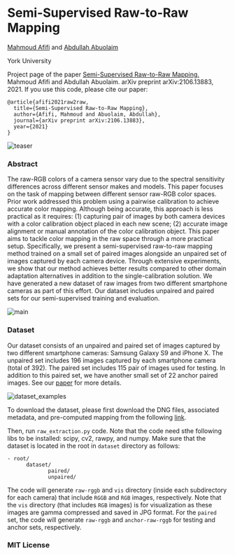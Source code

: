 # Semi-Supervised Raw-to-Raw Mapping
[Mahmoud Afifi](https://sites.google.com/view/mafifi) and [Abdullah Abuolaim](https://sites.google.com/view/abdullah-abuolaim/)

York University  


Project page of the paper [Semi-Supervised Raw-to-Raw Mapping.](https://arxiv.org/abs/2106.13883) Mahmoud Afifi and Abdullah Abuolaim. arXiv preprint arXiv:2106.13883, 2021. If you use this code, please cite our paper:
```
@article{afifi2021raw2raw,
  title={Semi-Supervised Raw-to-Raw Mapping},
  author={Afifi, Mahmoud and Abuolaim, Abdullah},
  journal={arXiv preprint arXiv:2106.13883},
  year={2021}
}
```

![teaser](https://user-images.githubusercontent.com/37669469/123860756-53886680-d8f4-11eb-95a2-f324221b26a5.jpg)

### Abstract
The raw-RGB colors of a camera sensor vary due to the spectral sensitivity differences across different sensor makes and models. This paper focuses on the task of mapping between different sensor raw-RGB color spaces. Prior work addressed this problem using a pairwise calibration to achieve accurate color mapping. Although being accurate, this approach is less practical as it requires: (1) capturing pair of images by both camera devices with a color calibration object placed in each new scene; (2) accurate image alignment or manual annotation of the color calibration object. This paper aims to tackle color mapping in the raw space through a more practical setup. Specifically, we present a semi-supervised raw-to-raw mapping method trained on a small set of paired images alongside an unpaired set of images captured by each camera device. Through extensive experiments, we show that our method achieves better results compared to other domain adaptation alternatives in addition to the single-calibration solution. We have generated a new dataset of raw images from two different smartphone cameras as part of this effort. Our dataset includes unpaired and paired sets for our semi-supervised training and evaluation. 

![main](https://user-images.githubusercontent.com/37669469/123867143-fb556280-d8fb-11eb-85b5-ba67a5863435.jpg)




### Dataset
Our dataset consists of an unpaired and paired set of images captured by two different smartphone cameras: Samsung Galaxy S9 and iPhone X. The unpaired set includes 196 images captured by each smartphone camera (total of 392). The paired set includes 115 pair of images used for testing. In addition to this paired set, we have another small set of 22 anchor paired images. See our [paper](https://arxiv.org/abs/2106.13883) for more details. 

![dataset_examples](https://user-images.githubusercontent.com/37669469/123861174-dc9f9d80-d8f4-11eb-96dd-b8ffe134f8aa.jpg)

To download the dataset, please first download the DNG files, associated metadata, and pre-computed mapping from the following [link](https://ln4.sync.com/dl/f511d78f0/ji4tb5zg-ea6jm9am-ikp8dnvt-bu75h737).

Then, run `raw_extraction.py` code. Note that the code need sthe following libs to be installed: scipy, cv2, rawpy, and numpy. Make sure that the dataset is located in the root in `dataset` directory as follows:
```
- root/
      dataset/
             paired/
             unpaired/
```

The code will generate `raw-rggb` and `vis` directory (inside each subdirectory for each camera) that include `RGGB` and `RGB` images, respectively. Note that the `vis` directory (that includes `RGB` images) is for visualization as these images are gamma compressed and saved in JPG format. For the `paired` set, the code will generate `raw-rggb` and `anchor-raw-rggb` for testing and anchor sets, respectively. 


### MIT License
